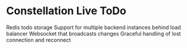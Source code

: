 # Constellation Live ToDo

Redis todo storage
Support for multiple backend instances behind load balancer
Websocket that broadcasts changes
Graceful handling of lost connection and reconnect
